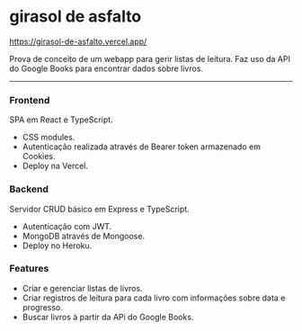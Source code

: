 # girasol de asfalto

https://girasol-de-asfalto.vercel.app/

Prova de conceito de um webapp para gerir listas de leitura. Faz uso da API do Google Books para encontrar dados sobre livros.

---

### Frontend
SPA em React e TypeScript.
- CSS modules.
- Autenticação realizada através de Bearer token armazenado em Cookies.
- Deploy na Vercel.

### Backend
Servidor CRUD básico em Express e TypeScript.
- Autenticação com JWT.
- MongoDB através de Mongoose.
- Deploy no Heroku.

### Features
- Criar e gerenciar listas de livros.
- Criar registros de leitura para cada livro com informações sobre data e progresso.
- Buscar livros à partir da APi do Google Books.

